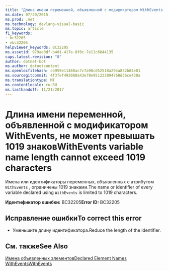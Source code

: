 ```yaml
---
title: "Длина имени переменной, объявленной с модификатором WithEvents, не может превышать 1019 знаков"
ms.date: 07/20/2015
ms.prod: .net
ms.technology: devlang-visual-basic
ms.topic: article
f1_keywords:
- bc32205
- vbc32205
helpviewer_keywords: BC32205
ms.assetid: 979ae0df-b4d1-417e-8f0c-7e11c6844135
caps.latest.revision: "8"
author: dotnet-bot
ms.author: dotnetcontent
ms.openlocfilehash: cb959e11488ac7c7a90cd52518a294a832b84e81
ms.sourcegitcommit: 4f3fef493080a43e70e951223894768d36ce430a
ms.translationtype: MT
ms.contentlocale: ru-RU
ms.lasthandoff: 11/21/2017
---
```

# <a name="withevents-variable-name-length-cannot-exceed-1019-characters"></a><span data-ttu-id="ac7fc-102">Длина имени переменной, объявленной с модификатором WithEvents, не может превышать 1019 знаков</span><span class="sxs-lookup"><span data-stu-id="ac7fc-102">WithEvents variable name length cannot exceed 1019 characters</span></span>
<span data-ttu-id="ac7fc-103">Имена или идентификаторы переменных, объявленных с атрибутом `WithEvents` , ограничены 1019 знаками.</span><span class="sxs-lookup"><span data-stu-id="ac7fc-103">The name or identifier of every variable declared using `WithEvents` is limited to 1019 characters.</span></span>  
  
 <span data-ttu-id="ac7fc-104">**Идентификатор ошибки:** BC32205</span><span class="sxs-lookup"><span data-stu-id="ac7fc-104">**Error ID:** BC32205</span></span>  
  
## <a name="to-correct-this-error"></a><span data-ttu-id="ac7fc-105">Исправление ошибки</span><span class="sxs-lookup"><span data-stu-id="ac7fc-105">To correct this error</span></span>  
  
-   <span data-ttu-id="ac7fc-106">Уменьшите длину идентификатора.</span><span class="sxs-lookup"><span data-stu-id="ac7fc-106">Reduce the length of the identifier.</span></span>  
  
## <a name="see-also"></a><span data-ttu-id="ac7fc-107">См. также</span><span class="sxs-lookup"><span data-stu-id="ac7fc-107">See Also</span></span>  
 [<span data-ttu-id="ac7fc-108">Имена объявленных элементов</span><span class="sxs-lookup"><span data-stu-id="ac7fc-108">Declared Element Names</span></span>](../../visual-basic/programming-guide/language-features/declared-elements/declared-element-names.md)  
 [<span data-ttu-id="ac7fc-109">WithEvents</span><span class="sxs-lookup"><span data-stu-id="ac7fc-109">WithEvents</span></span>](../../visual-basic/language-reference/modifiers/withevents.md)
